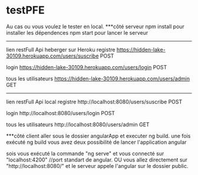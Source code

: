 # testPFE


Au cas ou vous voulez le tester en local.
***côté serveur
npm install pour installer les dépendences
npm start pour lancer le serveur

**********************************************************
lien restFull Api heberger sur Heroku
registre
https://hidden-lake-30109.herokuapp.com/users/suscribe  POST

login
https://hidden-lake-30109.herokuapp.com/users/login POST

tous les utilisateurs 
https://hidden-lake-30109.herokuapp.com/users/admin   GET
********************************************************
lien restFull Api local
registre
http://localhost:8080/users/suscribe  POST

login
http://localhost:8080/users/login POST

tous les utilisateurs 
http://localhost:8080/users/admin  GET

***côté client 
aller sous le dossier angularApp et executer ng build.
une fois exécuté ng build vous avez deux possibilité de lancer l'application angular

sois vous exécuté la commande "ng serve" et vous connecté sur "localhost:4200" //port standart de angular.
OU vous allez directement sur "http://localhost:8080/" et le serveur appele l'angular sur le dossier public.

